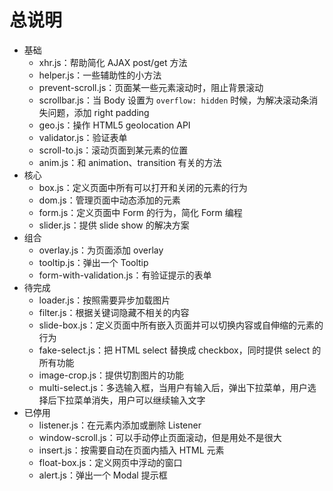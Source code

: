 # 总说明

* 基础
    * xhr.js：帮助简化 AJAX post/get 方法
    * helper.js：一些辅助性的小方法
    * prevent-scroll.js：页面某一些元素滚动时，阻止背景滚动
    * scrollbar.js：当 Body 设置为 `overflow: hidden` 时候，为解决滚动条消失问题，添加 right padding
    * geo.js：操作 HTML5 geolocation API
    * validator.js：验证表单
    * scroll-to.js：滚动页面到某元素的位置
    * anim.js：和 animation、transition 有关的方法
* 核心
    * box.js：定义页面中所有可以打开和关闭的元素的行为
    * dom.js：管理页面中动态添加的元素
    * form.js：定义页面中 Form 的行为，简化 Form 编程
    * slider.js：提供 slide show 的解决方案
* 组合
    * overlay.js：为页面添加 overlay
    * tooltip.js：弹出一个 Tooltip
    * form-with-validation.js：有验证提示的表单
* 待完成
    * loader.js：按照需要异步加载图片
    * filter.js：根据关键词隐藏不相关的内容
    * slide-box.js：定义页面中所有嵌入页面并可以切换内容或自伸缩的元素的行为
    * fake-select.js：把 HTML select 替换成 checkbox，同时提供 select 的所有功能
    * image-crop.js：提供切割图片的功能
    * multi-select.js：多选输入框，当用户有输入后，弹出下拉菜单，用户选择后下拉菜单消失，用户可以继续输入文字
* 已停用
    * listener.js：在元素内添加或删除 Listener
    * window-scroll.js：可以手动停止页面滚动，但是用处不是很大
    * insert.js：按需要自动在页面内插入 HTML 元素
    * float-box.js：定义网页中浮动的窗口
    * alert.js：弹出一个 Modal 提示框